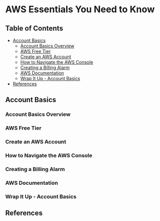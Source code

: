 # AWS Essentials You Need to Know


## Table of Contents
<!-- START doctoc generated TOC please keep comment here to allow auto update -->
<!-- DON'T EDIT THIS SECTION, INSTEAD RE-RUN doctoc TO UPDATE -->


- [Account Basics](#account-basics)
  - [Account Basics Overview](#account-basics-overview)
  - [AWS Free Tier](#aws-free-tier)
  - [Create an AWS Account](#create-an-aws-account)
  - [How to Navigate the AWS Console](#how-to-navigate-the-aws-console)
  - [Creating a Billing Alarm](#creating-a-billing-alarm)
  - [AWS Documentation](#aws-documentation)
  - [Wrap It Up - Account Basics](#wrap-it-up---account-basics)
- [References](#references)

<!-- END doctoc generated TOC please keep comment here to allow auto update -->


## Account Basics

### Account Basics Overview


### AWS Free Tier


### Create an AWS Account


### How to Navigate the AWS Console


### Creating a Billing Alarm


### AWS Documentation


### Wrap It Up - Account Basics


## References
